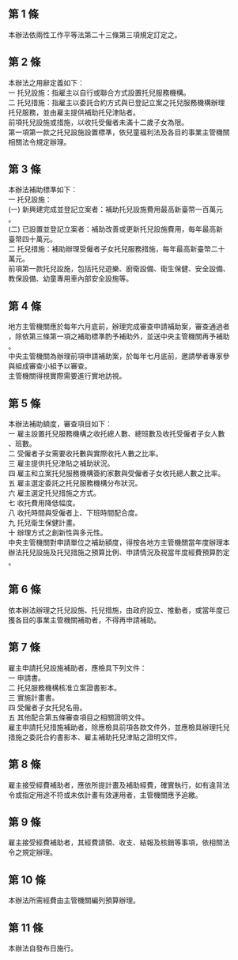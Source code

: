 第 1 條
-------
本辦法依兩性工作平等法第二十三條第三項規定訂定之。

第 2 條
-------
本辦法之用辭定義如下：                                            
一  托兒設施：指雇主以自行或聯合方式設置托兒服務機構。            
二  托兒措施：指雇主以委託合約方式與已登記立案之托兒服務機構辦理  
    托兒服務，並由雇主提供補助托兒津貼者。                        
前項托兒設施或措施，以收托受僱者未滿十二歲子女為限。              
第一項第一款之托兒設施設置標準，依兒童福利法及各目的事業主管機關  
相關法令規定辦理。

第 3 條
-------
本辦法補助標準如下：                                              
一  托兒設施：                                                    
 (一) 新興建完成並登記立案者：補助托兒設施費用最高新臺幣一百萬元  
      。                                                          
 (二) 已設置並登記立案者：補助改善或更新托兒設施費用，每年最高新  
      臺幣四十萬元。                                              
二  托兒措施：補助辦理受僱者子女托兒服務措施，每年最高新臺幣二十  
    萬元。                                                        
前項第一款托兒設施，包括托兒遊樂、廚衛設備、衛生保健、安全設備、  
教保設備、幼童專用車內部安全設施等。

第 4 條
-------
地方主管機關應於每年六月底前，辦理完成審查申請補助案，審查通過者  
，除依第三條第一項之補助標準酌予補助外，並送中央主管機關再予補助  
。  
中央主管機關為辦理前項申請補助案，於每年七月底前，邀請學者專家參  
與組成審查小組予以審查。  
主管機關得視實際需要進行實地訪視。

第 5 條
-------
本辦法補助額度，審查項目如下：                                    
一  雇主設置托兒服務機構之收托總人數、總班數及收托受僱者子女人數  
    、班數。                                                      
二  受僱者子女需要收托數與實際收托人數之比率。                    
三  雇主提供托兒津貼之補助狀況。                                  
四  雇主和立案托兒服務機構簽約家數與受僱者子女收托總人數之比率。  
五  雇主選定委託之托兒服務機構分布狀況。                          
六  雇主選定托兒措施之方式。                                      
七  收托費用降低幅度。                                            
八  收托時間與受僱者上、下班時間配合度。                          
九  托兒衛生保健計畫。                                            
十  辦理方式之創新性與多元性。                                  
中央主管機關對申請單位之補助額度，得按各地方主管機關當年度辦理本  
辦法托兒設施及托兒措施之預算比例、申請情況及視當年度經費預算酌定  
。

第 6 條
-------
依本辦法辦理之托兒設施、托兒措施，由政府設立、推動者，或當年度已  
獲各目的事業主管機關補助者，不得再申請補助。

第 7 條
-------
雇主申請托兒設施補助者，應檢具下列文件：                          
一  申請書。                                                      
二  托兒服務機構核准立案證書影本。                                
三  實施計畫書。                                                  
四  受僱者子女托兒名冊。                                          
五  其他配合第五條審查項目之相關證明文件。                        
雇主申請托兒措施補助者，除應檢具前項各款文件外，並應檢具辦理托兒  
措施之委託合約書影本、雇主補助托兒津貼之證明文件。

第 8 條
-------
雇主接受經費補助者，應依所提計畫及補助經費，確實執行，如有違背法  
令或指定用途不符或未依計畫有效運用者，主管機關應予追繳。

第 9 條
-------
雇主接受經費補助者，其經費請領、收支、結報及核銷等事項，依相關法  
令之規定辦理。

第 10 條
--------
本辦法所需經費由主管機關編列預算辦理。

第 11 條
--------
本辦法自發布日施行。

